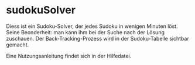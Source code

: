 # sudokuSolver
Diess ist ein Sudoku-Solver, der jedes Sudoku in wenigen Minuten löst. 
Seine Beonderheit: man kann ihm bei der Suche nach der Lösung zuschauen. 
Der Back-Tracking-Prozess wird in der Sudoku-Tabelle sichtbar gemacht.

Eine Nutzungsanleitung findet sich in der Hilfedatei.
